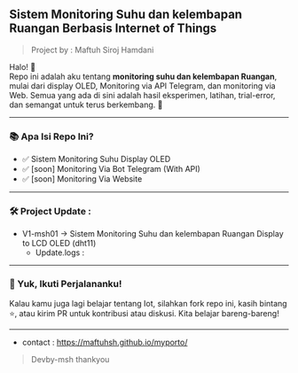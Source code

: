 ## Sistem Monitoring Suhu dan kelembapan Ruangan Berbasis Internet of Things
> Project by : Maftuh Siroj Hamdani  


Halo! 👋  
Repo ini adalah aku tentang **monitoring suhu dan kelembapan Ruangan**, mulai dari display OLED, Monitoring via API Telegram, dan monitoring via Web. Semua yang ada di sini adalah hasil eksperimen, latihan, trial-error, dan semangat untuk terus berkembang. 🚀

---
### 📚 Apa Isi Repo Ini?

- ✅ Sistem Monitoring Suhu Display OLED
- ✅ [soon] Monitoring Via Bot Telegram (With API)
- ✅ [soon] Monitoring Via Website

---

### 🛠️ Project Update :

- V1-msh01 -> Sistem Monitoring Suhu dan kelembapan Ruangan Display to LCD OLED (dht11)
    - Update.logs :

---

### 📌 Yuk, Ikuti Perjalananku!
Kalau kamu juga lagi belajar tentang Iot, silahkan fork repo ini, kasih bintang ⭐️, atau kirim PR untuk kontribusi atau diskusi. Kita belajar bareng-bareng!

---

- contact : https://maftuhsh.github.io/myporto/



> Devby-msh
> thankyou

